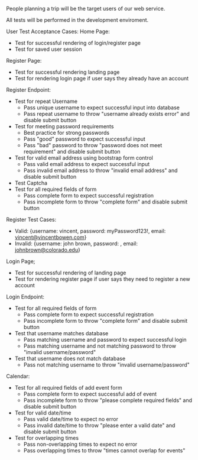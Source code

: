 People planning a trip will be the target users of our web service.

All tests will be performed in the development enviroment.

User Test Acceptance Cases:
Home Page:
- Test for successful rendering of login/register page
- Test for saved user session

Register Page:
- Test for successful rendering landing page
- Test for rendering login page if user says they already have an account 

Register Endpoint:
- Test for repeat Username
  - Pass unique username to expect successful input into database
  - Pass repeat username to throw "username already exists error" and disable submit button
- Test for meeting password requirements
  - Best practice for strong passwords 
  - Pass "good" password to expect successful input
  - Pass "bad" password to throw "password does not meet requirement" and disable submit button
- Test for valid email address using bootstrap form control
  - Pass valid email address to expect successful input
  - Pass invalid email address to throw "invalid email address" and disable submit button
- Test Captcha
- Test for all required fields of form
  - Pass complete form to expect successful registration
  - Pass incomplete form to throw "complete form" and disable submit button 

Register Test Cases:
- Valid: {username: vincent, password: myPassword123!, email: vincent@vincentbowen.com}
- Invalid: {username: john brown, password: , email: johnbrown@colorado.edu}

Login Page;
- Test for successful rendering of landing page 
- Test for rendering register page if user says they need to register a new account

Login Endpoint:
- Test for all required fields of form
  - Pass complete form to expect successful registration
  - Pass incomplete form to throw "complete form" and disable submit button 
- Test that username matches database
  - Pass matching username and password to expect successful login
  - Pass matching username and not matching password to throw "invalid username/password"
- Test that username does not match database
  - Pass not matching username to throw "invalid username/password"

Calendar:
- Test for all required fields of add event form
  - Pass complete form to expect successful add of event
  - Pass incomplete form to throw "please complete required fields" and disable submit button
- Test for valid date/time
  - Pass valid date/time to expect no error 
  - Pass invalid date/time to throw "please enter a valid date" and disable submit button 
- Test for overlapping times 
  - Pass non-overlapping times to expect no error
  - Pass overlapping times to throw "times cannot overlap for events" 


